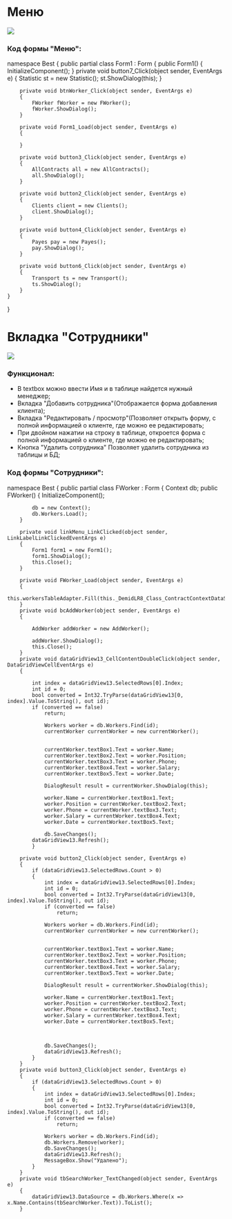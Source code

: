 # Меню

![](https://user-images.githubusercontent.com/74318083/101327940-5bc27b00-38aa-11eb-81fb-1aa85895f9dd.png)
### Код формы "Меню":

namespace Best
{
    public partial class Form1 : Form
    {
        public Form1()
        {
            InitializeComponent();
        }
        private void button7_Click(object sender, EventArgs e)
        {
            Statistic st = new Statistic();
            st.ShowDialog(this);
        }

        private void btnWorker_Click(object sender, EventArgs e)
        {
            FWorker fWorker = new FWorker();
            fWorker.ShowDialog();  
        }

        private void Form1_Load(object sender, EventArgs e)
        {

        }

        private void button3_Click(object sender, EventArgs e)
        {
            AllContracts all = new AllContracts();
            all.ShowDialog();
        }

        private void button2_Click(object sender, EventArgs e)
        {
            Clients client = new Clients();
            client.ShowDialog();
        }

        private void button4_Click(object sender, EventArgs e)
        {
            Payes pay = new Payes();
            pay.ShowDialog();
        }

        private void button6_Click(object sender, EventArgs e)
        {
            Transport ts = new Transport();
            ts.ShowDialog();
        }
    }
}

# Вкладка "Сотрудники"
![](https://user-images.githubusercontent.com/74318083/101329685-a9d87e00-38ac-11eb-8a22-d3df0d493ea9.png)
### Функционал:
- В textbox можно ввести Имя и в таблице найдется нужный менеджер;
- Вкладка "Добавить сотрудника"(Отображается форма добавления клиента);
- Вкладка "Редактировать / просмотр"(Позволяет открыть форму, с полной информацией о клиенте, где можно ее редактировать;
- При двойном нажатии на строку в таблице, откроется форма с полной информацией о клиенте, где можно ее редактировать;
- Кнопка "Удалить сотрудника" Позволяет удалить сотрудника из таблицы и БД;
### Код формы "Сотрудники":

namespace Best
{
    public partial class FWorker : Form
    {
        Context db;
        public FWorker()
        {
            InitializeComponent();
           
            db = new Context();
            db.Workers.Load();
        }

        private void linkMenu_LinkClicked(object sender, LinkLabelLinkClickedEventArgs e)
        {
            Form1 form1 = new Form1();
            form1.ShowDialog();
            this.Close();
        }

        private void FWorker_Load(object sender, EventArgs e)
        {
                        this.workersTableAdapter.Fill(this._DemidLR8_Class_ContractContextDataSet.Workers);
        }
        private void bcAddWorker(object sender, EventArgs e)
        {
            
            AddWorker addWorker = new AddWorker();
            
            addWorker.ShowDialog();
            this.Close();
        }
        private void dataGridView13_CellContentDoubleClick(object sender, DataGridViewCellEventArgs e)
        {

            int index = dataGridView13.SelectedRows[0].Index;
            int id = 0;
            bool converted = Int32.TryParse(dataGridView13[0, index].Value.ToString(), out id);
            if (converted == false)
                return;

                Workers worker = db.Workers.Find(id);
                currentWorker currentWorker = new currentWorker();
            

                currentWorker.textBox1.Text = worker.Name;
                currentWorker.textBox2.Text = worker.Position;
                currentWorker.textBox3.Text = worker.Phone;
                currentWorker.textBox4.Text = worker.Salary;
                currentWorker.textBox5.Text = worker.Date;

                DialogResult result = currentWorker.ShowDialog(this);

                worker.Name = currentWorker.textBox1.Text;
                worker.Position = currentWorker.textBox2.Text;
                worker.Phone = currentWorker.textBox3.Text;
                worker.Salary = currentWorker.textBox4.Text;
                worker.Date = currentWorker.textBox5.Text;

                db.SaveChanges();
            dataGridView13.Refresh();
            }

        private void button2_Click(object sender, EventArgs e)
        {
            if (dataGridView13.SelectedRows.Count > 0)
            {
                int index = dataGridView13.SelectedRows[0].Index;
                int id = 0;
                bool converted = Int32.TryParse(dataGridView13[0, index].Value.ToString(), out id);
                if (converted == false)
                    return;

                Workers worker = db.Workers.Find(id);
                currentWorker currentWorker = new currentWorker();


                currentWorker.textBox1.Text = worker.Name;
                currentWorker.textBox2.Text = worker.Position;
                currentWorker.textBox3.Text = worker.Phone;
                currentWorker.textBox4.Text = worker.Salary;
                currentWorker.textBox5.Text = worker.Date;

                DialogResult result = currentWorker.ShowDialog(this);

                worker.Name = currentWorker.textBox1.Text;
                worker.Position = currentWorker.textBox2.Text;
                worker.Phone = currentWorker.textBox3.Text;
                worker.Salary = currentWorker.textBox4.Text;
                worker.Date = currentWorker.textBox5.Text;

                

                db.SaveChanges();
                dataGridView13.Refresh();
            }
        }
        private void button3_Click(object sender, EventArgs e)
        {
            if (dataGridView13.SelectedRows.Count > 0)
            {
                int index = dataGridView13.SelectedRows[0].Index;
                int id = 0;
                bool converted = Int32.TryParse(dataGridView13[0, index].Value.ToString(), out id);
                if (converted == false)
                    return;

                Workers worker = db.Workers.Find(id);
                db.Workers.Remove(worker);
                db.SaveChanges();
                dataGridView13.Refresh();
                MessageBox.Show("Удалено");
            }
        }
        private void tbSearchWorker_TextChanged(object sender, EventArgs e)
        {
            dataGridView13.DataSource = db.Workers.Where(x => x.Name.Contains(tbSearchWorker.Text)).ToList();
        }
